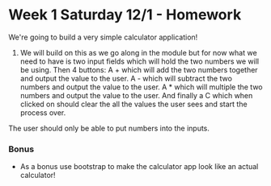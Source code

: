 # Week 1 Saturday 12/1 - Homework

We're going to build a very simple calculator application!

1. We will build on this as we go along in the module but for now what we need to have is two input fields which will hold the two numbers we will be using. Then 4 buttons:
A + which will add the two numbers together and output the value to the user.
A - which will subtract the two numbers and output the value to the user.
A * which will multiple the two numbers and output the value to the user.
And finally a C which when clicked on should clear the all the values the user sees and start the process over.

The user should only be able to put numbers into the inputs.

### Bonus
- As a bonus use bootstrap to make the calculator app look like an actual calculator!

